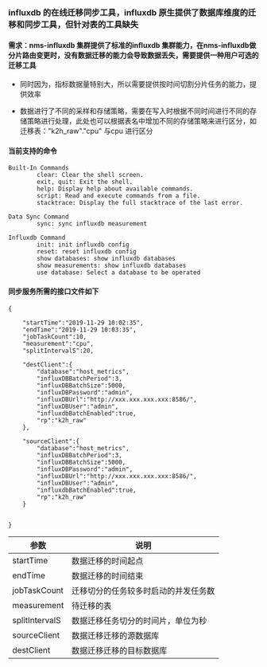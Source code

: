 ### influxdb 的在线迁移同步工具，influxdb 原生提供了数据库维度的迁移和同步工具，但针对表的工具缺失

#### 需求：nms-influxdb 集群提供了标准的influxdb 集群能力，在nms-influxdb做分片路由变更时，没有数据迁移的能力会导致数据丢失，需要提供一种用户可选的迁移工具

- 同时因为，指标数据量特别大，所以需要提供按时间切割分片任务的能力，提供效率

- 数据进行了不同的采样和存储策略，需要在写入时根据不同时间进行不同的存储策略进行处理，此处也可以根据表名中增加不同的存储策略来进行区分，如迁移表："k2h_raw"."cpu" 与cpu 进行区分



#### 当前支持的命令

```
Built-In Commands
        clear: Clear the shell screen.
        exit, quit: Exit the shell.
        help: Display help about available commands.
        script: Read and execute commands from a file.
        stacktrace: Display the full stacktrace of the last error.

Data Sync Command
        sync: sync influxdb measurement

Influxdb Command
        init: init influxdb config
        reset: reset influxdb config
        show databases: show influxdb databases
        show measurements: show influxdb databases
        use database: Select a database to be operated
```

#### 同步服务所需的接口文件如下

```
{

    "startTime":"2019-11-29 10:02:35",
	"endTime":"2019-11-29 10:03:35",
	"jobTaskCount":10,
	"measurement":"cpu",
	"splitIntervalS":20,
	
	"destClient":{
		"database":"host_metrics",
		"influxDBBatchPeriod":3,
		"influxDBBatchSize":5000,
		"influxDBPassword":"admin",
		"influxDBUrl":"http://xxx.xxx.xxx.xxx:8586/",
		"influxDBUser":"admin",
		"influxdbBatchEnabled":true,
		"rp":"k2h_raw"
	},
	
	"sourceClient":{
		"database":"host_metrics",
		"influxDBBatchPeriod":3,
		"influxDBBatchSize":5000,
		"influxDBPassword":"admin",
		"influxDBUrl":"http://xxx.xxx.xxx.xxx:8586/",
		"influxDBUser":"admin",
		"influxdbBatchEnabled":true,
		"rp":"k2h_raw"
	}
	
	
}
```

| 参数 | 说明 |
| ------ | ------ |
|  startTime| 数据迁移的时间起点 |
| endTime | 数据迁移的时间结束 | 
| jobTaskCount | 迁移切分的任务较多时启动的并发任务数 |
| measurement | 待迁移的表 |
| splitIntervalS | 数据迁移任务切分的时间片，单位为秒 |
| sourceClient | 数据迁移迁移的源数据库 |
| destClient | 数据迁移迁移的目标数据库 |


